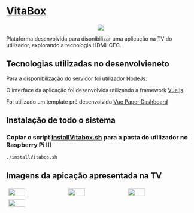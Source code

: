 # [VitaBox](https://github.com/nelsonmpg/VitaBox) 

<div style="text-align:center"><img src ="https://github.com/nelsonmpg/VitaBox/blob/master/public/static/img/load2_B.gif" /></div>

Plataforma desenvolvida para disonibilizar uma aplicação na TV do utilizador, explorando a tecnologia HDMI-CEC.

## Tecnologias utilizadas no desenvolvieneto

Para a disponibilização do servidor foi utilizador [NodeJs](https://nodejs.org/en/).

O interface da aplicação foi desenvolvida utilizando a framework [Vue.js](https://vuejs.org/).

Foi utilizado um template pré desenvolvido [Vue Paper Dashboard](https://cristijora.github.io/vue-paper-dashboard/)

## Instalação de todo o sistema

### Copiar o script [installVitabox.sh](https://github.com/nelsonmpg/VitaBox/blob/master/Scripts/installVitabox.sh) para a pasta do utilizador no Raspberry Pi III
`./installVitabos.sh`

## Imagens da apicação apresentada na TV
<div style="display: table; table-layout: auto; width: 100%;">
  <img style="display: inline-table; margin: .33em; width: 30%; height: auto;" src="https://github.com/nelsonmpg/VitaBox/blob/master/public/img-app/img1.png" width="400"/>
  <img style="display: inline-table; margin: .33em; width: 30%; height: auto;" src="https://github.com/nelsonmpg/VitaBox/blob/master/public/img-app/img2.png" width="400"/>
  <img style="display: inline-table; margin: .33em; width: 30%; height: auto;" src="https://github.com/nelsonmpg/VitaBox/blob/master/public/img-app/img3.png" width="400"/>
  <img style="display: inline-table; margin: .33em; width: 30%; height: auto;" src="https://github.com/nelsonmpg/VitaBox/blob/master/public/img-app/img4.png" width="400"/>
</div>
